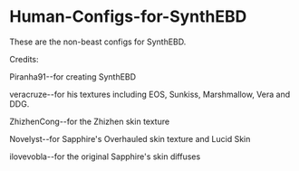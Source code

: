 # Human-Configs-for-SynthEBD

These are the non-beast configs for SynthEBD.

Credits:

Piranha91--for creating SynthEBD

veracruze--for his textures including EOS, Sunkiss, Marshmallow, Vera and DDG.

ZhizhenCong--for the Zhizhen skin texture

Novelyst--for Sapphire's Overhauled skin texture and Lucid Skin

ilovevobla--for the original Sapphire's skin diffuses
